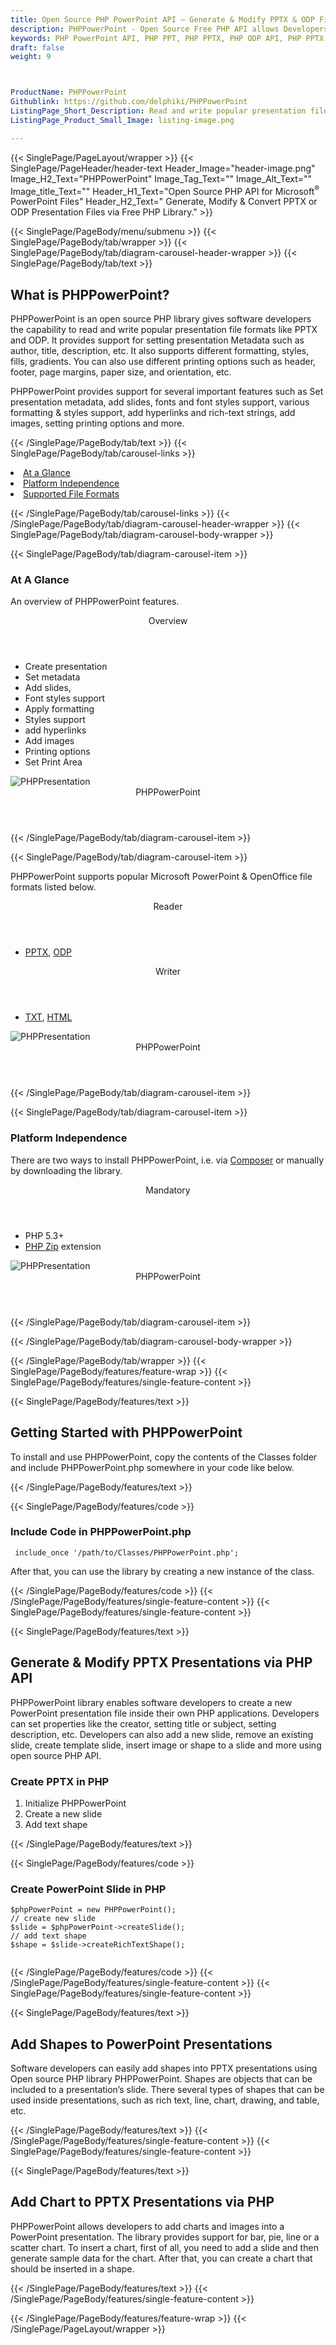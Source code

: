 ```yaml
---
title: Open Source PHP PowerPoint API – Generate & Modify PPTX & ODP Files
description: PHPPowerPoint - Open Source Free PHP API allows Developers to create & convert PowerPoint PPTX & ODP Presentations. Add charts & shapes PPTX files.
keywords: PHP PowerPoint API, PHP PPT, PHP PPTX, PHP ODP API, PHP PPTX library, PHP PowerPoint API, create PPT Presentations, add slide in PPT, modify PowerPoint PPT, add slide to Presentations, add chart to PPTX, add shape to PPTX.
draft: false
weight: 9



ProductName: PHPPowerPoint
Githublink: https://github.com/delphiki/PHPPowerPoint
ListingPage_Short_Description: Read and write popular presentation file formats like PPTX and ODP via open source PHP library.
ListingPage_Product_Small_Image: listing-image.png 

---
```


{{< SinglePage/PageLayout/wrapper >}}
{{< SinglePage/PageHeader/header-text
Header_Image="header-image.png"
Image_H2_Text="PHPPowerPoint"
Image_Tag_Text=""
Image_Alt_Text=""
Image_title_Text=""
Header_H1_Text="Open Source PHP API for Microsoft<sup>®</sup> PowerPoint Files"
Header_H2_Text=" Generate, Modify & Convert PPTX or ODP Presentation Files via Free PHP Library." >}}

{{< SinglePage/PageBody/menu/submenu >}}
{{< SinglePage/PageBody/tab/wrapper >}}
{{< SinglePage/PageBody/tab/diagram-carousel-header-wrapper >}}
{{< SinglePage/PageBody/tab/text >}}



<h2 class="h2title">What is PHPPowerPoint?</h2>
<p>PHPPowerPoint is an open source PHP library gives software developers the capability to read and write popular presentation file formats like PPTX and ODP. It provides support for setting presentation Metadata such as author, title, description, etc. It also supports different formatting, styles, fills, gradients. You can also use different printing options such as header, footer, page margins, paper size, and orientation, etc.</p>
<p>PHPPowerPoint provides support for several important features such as Set presentation metadata, add slides, fonts and font styles support, various formatting & styles support, add hyperlinks and rich-text strings, add images, setting printing options and more.</p>
<p> </p>

{{< /SinglePage/PageBody/tab/text >}}
{{< SinglePage/PageBody/tab/carousel-links >}}

<li data-target="#diagramcarousel" data-slide-to="0"><a href="#">At a Glance</a></li>
<li data-target="#diagramcarousel" data-slide-to="2"><a href="#">Platform Independence</a></li>
<li data-target="#diagramcarousel" data-slide-to="1"><a class="activetab" href="#">Supported File Formats</a></li>


{{< /SinglePage/PageBody/tab/carousel-links >}}
{{< /SinglePage/PageBody/tab/diagram-carousel-header-wrapper >}}
{{< SinglePage/PageBody/tab/diagram-carousel-body-wrapper >}}

{{< SinglePage/PageBody/tab/diagram-carousel-item >}}
<h3>At A Glance</h3>
<p>An overview of PHPPowerPoint features.</p>
<div class="diagram1 d1-poi">
<div class="d1-row">
<div class="d1-col d1-left"> </div>
<!--/left-->
<div class="d1-col d1-right"><header>Overview</header>
<ul>
<li>Create presentation</li>
<li>Set metadata</li>
<li>Add slides,</li>
<li>Font styles support</li>
<li>Apply formatting</li>
<li>Styles support</li>
<li>add hyperlinks</li>
<li>Add images</li>
<li>Printing options</li>
<li>Set Print Area</li>
</ul>
</div>
<!--/right--></div>
<!--/row-->
<div class="d1-logo"><img class="bg-lite" src='listing-image.png' alt="PHPPresentation"><header>PHPPowerPoint</header><footer><small></small></footer></div>
<!--/logo--></div>
<!--/diagram1-->
{{< /SinglePage/PageBody/tab/diagram-carousel-item >}}

{{< SinglePage/PageBody/tab/diagram-carousel-item >}}
<p>PHPPowerPoint supports popular Microsoft PowerPoint & OpenOffice file formats listed below.</p>
<div class="diagram1 d2 d1-poi">
<div class="d1-row">
<div class="d1-col d1-left"><header><i class="fa fa-arrows-v"> </i> Reader</header>
<ul>
<li><a href="https://docs.fileformat.com/presentation/pptx/">PPTX</a>, <a href="https://docs.fileformat.com/presentation/odp/">ODP</a></li>
</ul>
</div>
<!--/left-->
<div class="d1-col d1-right"><header><i class="fa fa-long-arrow-down"> </i> Writer</header>
<ul>
<li><a href="https://docs.fileformat.com/word-processing/txt/">TXT</a>, <a href="https://docs.fileformat.com/web/html/">HTML</a></li>
</ul>
</div>
<!--/right--></div>
<!--/row-->
<div class="d1-logo"><img class="bg-lite" src='listing-image.png' alt="PHPPresentation"><header>PHPPowerPoint</header><footer><small></small></footer></div>
<!--/logo--></div>
<!--/diagram2-->
{{< /SinglePage/PageBody/tab/diagram-carousel-item >}}

{{< SinglePage/PageBody/tab/diagram-carousel-item >}}
<h3>Platform Independence</h3>
<p>There are two ways to install PHPPowerPoint, i.e. via <a href="https://getcomposer.org/">Composer</a> or manually by downloading the library.</p>
<div class="diagram1 d1-poi">
<div class="d1-row">
<div class="d1-col d1-left"> </div>
<!--/left-->
<div class="d1-col d1-right"><header><i class="fa fa-cubes"> </i>Mandatory</header>
<ul>
<li>PHP 5.3+</li>
<li><a href="https://www.php.net/manual/en/book.zip.php">PHP Zip</a> extension</li>
</ul>
</div>
<!--/right--></div>
<!--/row-->
<div class="d1-logo"><img class="bg-lite" src='listing-image.png' alt="PHPPresentation"><header>PHPPowerPoint</header><footer><small></small></footer></div>
<!--/logo--></div>
<!--/diagram2 -->
{{< /SinglePage/PageBody/tab/diagram-carousel-item >}}

{{< /SinglePage/PageBody/tab/diagram-carousel-body-wrapper >}}

{{< /SinglePage/PageBody/tab/wrapper >}}
{{< SinglePage/PageBody/features/feature-wrap >}}
{{< SinglePage/PageBody/features/single-feature-content >}}

{{< SinglePage/PageBody/features/text >}}
<h2 class="h2title">Getting Started with PHPPowerPoint</h2>
<p>To install and use PHPPowerPoint, copy the contents of the Classes folder and include PHPPowerPoint.php somewhere in your code like below.</p>
{{< /SinglePage/PageBody/features/text >}}

{{< SinglePage/PageBody/features/code >}}
<h3>Include Code in PHPPowerPoint.php</h3>
<pre><code class="html"> include_once '/path/to/Classes/PHPPowerPoint.php'; </code></pre>

<p>After that, you can use the library by creating a new instance of the class.</p>
{{< /SinglePage/PageBody/features/code >}}
{{< /SinglePage/PageBody/features/single-feature-content >}}
{{< SinglePage/PageBody/features/single-feature-content >}}

{{< SinglePage/PageBody/features/text >}}
<h2 class="h2title">Generate & Modify PPTX Presentations via PHP API</h2>
<p>PHPPowerPoint library enables software developers to create a new PowerPoint presentation file inside their own PHP applications. Developers can set properties like the creator, setting title or subject, setting description, etc. Developers can also add a new slide, remove an existing slide, create template slide, insert image or shape to a slide and more using open source PHP API.</p>
<h3>Create PPTX in PHP</h3>
<ol>
<li>Initialize PHPPowerPoint</li>
<li>Create a new slide</li>
<li>Add text shape</li>
</ol>
{{< /SinglePage/PageBody/features/text >}}

{{< SinglePage/PageBody/features/code >}}
<h3>Create PowerPoint Slide in PHP</h3>
<pre><code class="c#">$phpPowerPoint = new PHPPowerPoint();
// create new slide
$slide = $phpPowerPoint-&gt;createSlide();
// add text shape
$shape = $slide-&gt;createRichTextShape();
     </code></pre>


{{< /SinglePage/PageBody/features/code >}}
{{< /SinglePage/PageBody/features/single-feature-content >}}
{{< SinglePage/PageBody/features/single-feature-content >}}

{{< SinglePage/PageBody/features/text >}}
<h2 class="h2title">Add Shapes to PowerPoint Presentations</h2>
<p>Software developers can easily add shapes into PPTX presentations using Open source PHP library PHPPowerPoint. Shapes are objects that can be included to a presentation’s slide. There several types of shapes that can be used inside presentations, such as rich text, line, chart, drawing, and table, etc.</p>

{{< /SinglePage/PageBody/features/text >}}
{{< /SinglePage/PageBody/features/single-feature-content >}}
{{< SinglePage/PageBody/features/single-feature-content >}}

{{< SinglePage/PageBody/features/text >}}
<h2 class="h2title">Add Chart to PPTX Presentations via PHP</h2>
<p>PHPPowerPoint allows developers to add charts and images into a PowerPoint presentation. The library provides support for bar, pie, line or a scatter chart. To insert a chart, first of all, you need to add a slide and then generate sample data for the chart. After that, you can create a chart that should be inserted in a shape.</p>

{{< /SinglePage/PageBody/features/text >}}
{{< /SinglePage/PageBody/features/single-feature-content >}}

{{< /SinglePage/PageBody/features/feature-wrap >}}
{{< /SinglePage/PageLayout/wrapper >}}